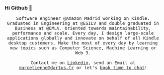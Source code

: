 ### Hi Github 👋

<p align="center">
  <samp>
Software engineer @Amazon Madrid working on Kindle.    
Graduated in Engineering at @ESILV and double graduated in Business at @EMLV. 
Oriented towards maintainability, performance and scale. Every day, I design large-scale applications globally and innovate on behalf of all Kindle desktop customers. 
Make the most of every day by learning new topics such as Computer Science, Machine Learning or Web 3.
     <br><br>Contact me on <a href="https://www.linkedin.com/in/marcetiennedartus/">Linkedin</a>, send an Email at <a href="mailto:marcetienne@dartus.fr">marcetienne@dartus.fr</a> or let's <a href="https://calendly.com/medartus/introduction-meeting">book time to chat</a>!
  </samp>
</p>
